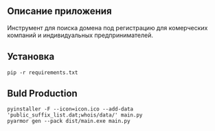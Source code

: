 ## Описание приложения
Инструмент для поиска домена под регистрацию для комерческих компаний и индивидуальных предпринимателей.

## Установка
```shell
pip -r requirements.txt
```

## Buld Production
```shell
pyinstaller -F --icon=icon.ico --add-data 'public_suffix_list.dat;whois/data/' main.py
pyarmor gen --pack dist/main.exe main.py 

```
